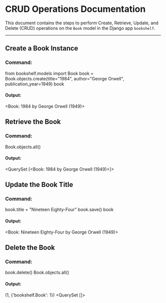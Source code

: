 # CRUD Operations Documentation

This document contains the steps to perform Create, Retrieve, Update, and Delete (CRUD) operations on the `Book` model in the Django app `bookshelf`.

---

## Create a Book Instance

### Command:
from bookshelf.models import Book
book = Book.objects.create(title="1984", author="George Orwell", publication_year=1949)
book

#### Output:
<Book: 1984 by George Orwell (1949)>

## Retrieve the Book

### Command:
Book.objects.all()

#### Output:
<QuerySet [<Book: 1984 by George Orwell (1949)>]>


## Update the Book Title

### Command:
book.title = "Nineteen Eighty-Four"
book.save()
book

#### Output:
<Book: Nineteen Eighty-Four by George Orwell (1949)>


## Delete the Book

### Command:
book.delete()
Book.objects.all()

#### Output:
(1, {'bookshelf.Book': 1})
<QuerySet []>